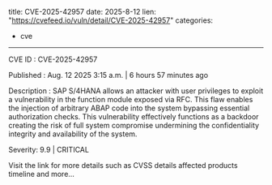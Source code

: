 
title: CVE-2025-42957
date: 2025-8-12
lien: "https://cvefeed.io/vuln/detail/CVE-2025-42957"
categories:
  - cve
---

CVE ID : CVE-2025-42957

Published :  Aug. 12
2025
3:15 a.m. | 6 hours
57 minutes ago

Description : SAP S/4HANA allows an attacker with user privileges to exploit a vulnerability in the function module exposed via RFC. This flaw enables the injection of arbitrary ABAP code into the system
bypassing essential authorization checks. This vulnerability effectively functions as a backdoor
creating the risk of full system compromise
undermining the confidentiality
integrity and availability of the system.

Severity: 9.9 | CRITICAL

Visit the link for more details
such as CVSS details
affected products
timeline
and more...
